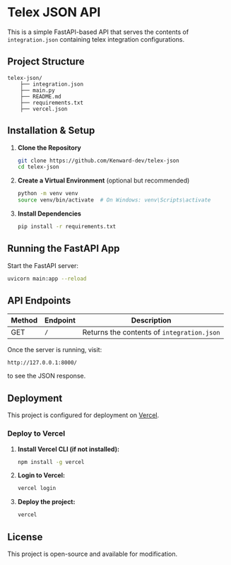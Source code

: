 # Telex JSON API

This is a simple FastAPI-based API that serves the contents of `integration.json` containing telex integration configurations.

## Project Structure
```
telex-json/
    ├── integration.json
    ├── main.py
    ├── README.md
    ├── requirements.txt
    ├── vercel.json
```

## Installation & Setup

1. **Clone the Repository**
   ```sh
   git clone https://github.com/Kenward-dev/telex-json
   cd telex-json
   ```

2. **Create a Virtual Environment** (optional but recommended)
   ```sh
   python -m venv venv
   source venv/bin/activate  # On Windows: venv\Scripts\activate
   ```

3. **Install Dependencies**
   ```sh
   pip install -r requirements.txt
   ```

## Running the FastAPI App

Start the FastAPI server:
```sh
uvicorn main:app --reload
```

## API Endpoints

| Method | Endpoint | Description |
|--------|---------|-------------|
| GET    | `/`     | Returns the contents of `integration.json` |

Once the server is running, visit:
```
http://127.0.0.1:8000/
```
to see the JSON response.

## Deployment

This project is configured for deployment on [Vercel](https://vercel.com/).

### Deploy to Vercel

1. **Install Vercel CLI (if not installed):**
   ```sh
   npm install -g vercel
   ```
2. **Login to Vercel:**
   ```sh
   vercel login
   ```
3. **Deploy the project:**
   ```sh
   vercel
   ```

## License

This project is open-source and available for modification.

